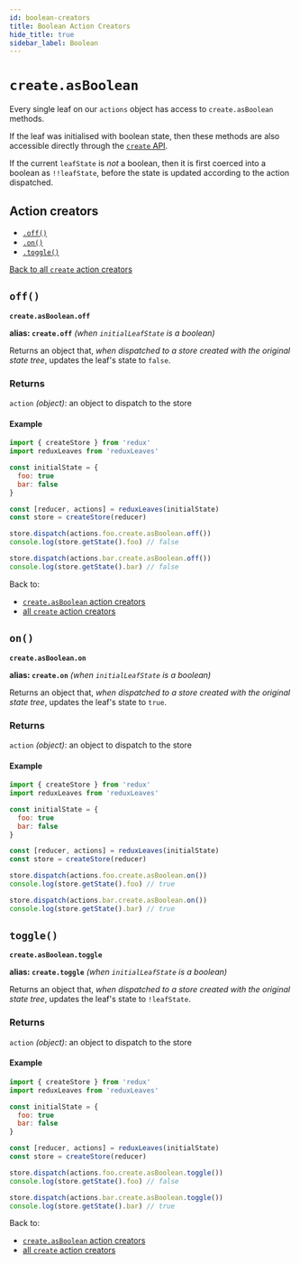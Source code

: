 ```yaml
---
id: boolean-creators
title: Boolean Action Creators
hide_title: true
sidebar_label: Boolean
---
```


# `create.asBoolean`

Every single leaf on our `actions` object has access to `create.asBoolean` methods.

If the leaf was initialised with boolean state, then these methods are also accessible directly through the [`create` API](../README.md).

If the current `leafState` is *not* a boolean, then it is first coerced into a boolean as `!!leafState`, before the state is updated according to the action dispatched.

## Action creators
- [`.off()`](#off)
- [`.on()`](#on)
- [`.toggle()`](#toggle)

[Back to all `create` action creators](../README.md#action-creators)

## `off()`
**`create.asBoolean.off`**

**alias: `create.off`** *(when `initialLeafState` is a boolean)*

Returns an object that, *when dispatched to a store created with the original state tree*, updates the leaf's state to `false`.

### Returns
`action` *(object)*: an object to dispatch to the store

#### Example
```js
import { createStore } from 'redux'
import reduxLeaves from 'reduxLeaves'

const initialState = {
  foo: true
  bar: false
}

const [reducer, actions] = reduxLeaves(initialState)
const store = createStore(reducer)
```
```js
store.dispatch(actions.foo.create.asBoolean.off())
console.log(store.getState().foo) // false
```
```js
store.dispatch(actions.bar.create.asBoolean.off())
console.log(store.getState().bar) // false
```
Back to:
* [`create.asBoolean` action creators](#action-creators)
* [all `create` action creators](../README.md#action-creators)

## `on()`
**`create.asBoolean.on`**

**alias: `create.on`** *(when `initialLeafState` is a boolean)*

Returns an object that, *when dispatched to a store created with the original state tree*, updates the leaf's state to `true`.

### Returns
`action` *(object)*: an object to dispatch to the store

#### Example
```js
import { createStore } from 'redux'
import reduxLeaves from 'reduxLeaves'

const initialState = {
  foo: true
  bar: false
}

const [reducer, actions] = reduxLeaves(initialState)
const store = createStore(reducer)
```
```js
store.dispatch(actions.foo.create.asBoolean.on())
console.log(store.getState().foo) // true
```
```js
store.dispatch(actions.bar.create.asBoolean.on())
console.log(store.getState().bar) // true
```

## `toggle()`
**`create.asBoolean.toggle`**

**alias: `create.toggle`** *(when `initialLeafState` is a boolean)*

Returns an object that, *when dispatched to a store created with the original state tree*, updates the leaf's state to `!leafState`.

### Returns
`action` *(object)*: an object to dispatch to the store

#### Example
```js
import { createStore } from 'redux'
import reduxLeaves from 'reduxLeaves'

const initialState = {
  foo: true
  bar: false
}

const [reducer, actions] = reduxLeaves(initialState)
const store = createStore(reducer)
```
```js
store.dispatch(actions.foo.create.asBoolean.toggle())
console.log(store.getState().foo) // false
```
```js
store.dispatch(actions.bar.create.asBoolean.toggle())
console.log(store.getState().bar) // true
```
Back to:
* [`create.asBoolean` action creators](#action-creators)
* [all `create` action creators](../README.md#action-creators)